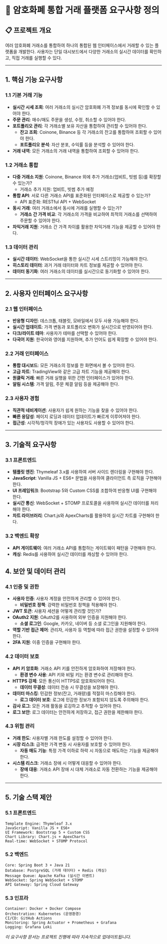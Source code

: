 # 🚀 암호화폐 통합 거래 플랫폼 요구사항 정의

## 📋 프로젝트 개요

여러 암호화폐 거래소를 통합하여 하나의 통합된 웹 인터페이스에서 거래할 수 있는 플랫폼을 개발한다. 사용자는 단일 대시보드에서 다양한 거래소의 실시간 데이터를 확인하고, 직접 거래를 실행할 수 있다.

---

## 1. 핵심 기능 요구사항

### 1.1 기본 거래 기능
- **실시간 시세 조회**: 여러 거래소의 실시간 암호화폐 가격 정보를 동시에 확인할 수 있어야 한다.
- **주문 관리**: 매수/매도 주문을 생성, 수정, 취소할 수 있어야 한다.
- **포트폴리오 관리**: 각 거래소별 보유 자산을 통합하여 관리할 수 있어야 한다.
  - **잔고 조회**: Coinone, Binance 등 각 거래소의 잔고를 통합하여 조회할 수 있어야 한다.
  - **포트폴리오 분석**: 자산 분포, 수익률 등을 분석할 수 있어야 한다.
- **거래 내역**: 모든 거래소의 거래 내역을 통합하여 조회할 수 있어야 한다.

### 1.2 거래소 통합
- **다중 거래소 지원**: Coinone, Binance 외에 추가 거래소(업비트, 빗썸 등)를 확장할 수 있는가?
  - 거래소 추가 지원: 업비트, 빗썸 추가 예정
- **통합 API**: 서로 다른 거래소 API를 표준화된 인터페이스로 제공할 수 있는가?
  - API 표준화: RESTful API + WebSocket
- **동시 거래**: 여러 거래소에서 동시에 거래를 실행할 수 있는가?
  - **거래소 간 가격 비교**: 각 거래소의 가격을 비교하여 최적의 거래소를 선택하여 주문할 수 있어야 한다.
- **차익거래 지원**: 거래소 간 가격 차이를 활용한 차익거래 기능을 제공할 수 있어야 한다.

### 1.3 데이터 관리
- **실시간 데이터**: WebSocket을 통한 실시간 시세 스트리밍이 가능해야 한다.
- **히스토리 데이터**: 과거 거래 데이터와 차트 정보를 제공할 수 있어야 한다.
- **데이터 동기화**: 여러 거래소의 데이터를 실시간으로 동기화할 수 있어야 한다.

---

## 2. 사용자 인터페이스 요구사항

### 2.1 웹 인터페이스
- **반응형 디자인**: 데스크톱, 태블릿, 모바일에서 모두 사용 가능해야 한다.
- **실시간 업데이트**: 가격 변동과 포트폴리오 변화가 실시간으로 반영되어야 한다.
- **다크/라이트 테마**: 사용자가 테마를 선택할 수 있어야 한다.
- **다국어 지원**: 한국어와 영어를 지원하며, 추가 언어도 쉽게 확장할 수 있어야 한다.

### 2.2 거래 인터페이스
- **통합 대시보드**: 모든 거래소의 정보를 한 화면에서 볼 수 있어야 한다.
- **고급 차트**: TradingView와 같은 고급 차트 기능을 제공해야 한다.
- **원클릭 거래**: 빠른 거래 실행을 위한 간편 인터페이스가 있어야 한다.
- **알림 시스템**: 가격 알림, 주문 체결 알림 등을 제공해야 한다.

### 2.3 사용자 경험
- **직관적 네비게이션**: 사용자가 쉽게 원하는 기능을 찾을 수 있어야 한다.
- **빠른 응답성**: 페이지 로딩과 데이터 업데이트가 빠르게 이루어져야 한다.
- **접근성**: 시각적/청각적 장애가 있는 사용자도 사용할 수 있어야 한다.

---

## 3. 기술적 요구사항

### 3.1 프론트엔드
- **템플릿 엔진**: Thymeleaf 3.x를 사용하여 서버 사이드 렌더링을 구현해야 한다.
- **JavaScript**: Vanilla JS + ES6+ 문법을 사용하여 클라이언트 측 로직을 구현해야 한다.
- **UI 프레임워크**: Bootstrap 5와 Custom CSS를 조합하여 반응형 UI를 구현해야 한다.
- **실시간 통신**: WebSocket + STOMP 프로토콜을 사용하여 실시간 데이터를 처리해야 한다.
- **차트 라이브러리**: Chart.js와 ApexCharts를 활용하여 실시간 차트를 구현해야 한다.

### 3.2 백엔드 확장
- **API 게이트웨이**: 여러 거래소 API를 통합하는 게이트웨이 패턴을 구현해야 한다.
- **캐싱**: Redis를 사용하여 실시간 데이터를 캐싱할 수 있어야 한다.

## 4. 보안 및 데이터 관리

### 4.1 인증 및 권한
- **사용자 인증**: 사용자 계정을 안전하게 관리할 수 있어야 한다.
  - **비밀번호 정책**: 강력한 비밀번호 정책을 적용해야 한다.
- **JWT 토큰**: 사용자 세션을 어떻게 관리할 것인가?
- **OAuth2 지원**: OAuth2를 사용하여 외부 인증을 지원해야 한다.
  - **소셜 로그인**: Google, 카카오, 네이버 등 소셜 로그인을 지원해야 한다.
- **역할 기반 접근 제어**: 관리자, 사용자 등 역할에 따라 접근 권한을 설정할 수 있어야 한다.
- **2FA 지원**: 이중 인증을 구현해야 한다.

### 4.2 데이터 보호
- **API 키 암호화**: 거래소 API 키를 안전하게 암호화하여 저장해야 한다.
  - **환경 변수 사용**: API 키와 비밀 키는 환경 변수로 관리해야 한다.
- **HTTPS 강제**: 모든 통신이 HTTPS로 암호화되어야 한다.
  - **데이터 무결성**: 데이터 전송 시 무결성을 보장해야 한다.
- **데이터 마스킹**: 민감한 정보(잔고, 거래량)를 적절히 마스킹해야 한다.
  - **로그 데이터 보호**: 로그에 민감한 정보가 포함되지 않도록 주의해야 한다.
- **감사 로그**: 모든 거래 활동을 로깅하고 추적할 수 있어야 한다.
- **로그 보안**: 로그 데이터는 안전하게 저장하고, 접근 권한을 제한해야 한다.

### 4.3 위험 관리
- **거래 한도**: 사용자별 거래 한도를 설정할 수 있어야 한다.
- **시장 리스크**: 급격한 가격 변동 시 사용자를 보호할 수 있어야 한다.
  - **자동 매도 기능**: 특정 가격 이하로 하락 시 자동으로 매도하는 기능을 제공해야 한다.
- **시스템 리스크**: 거래소 장애 시 어떻게 대응할 수 있어야 한다.
  - **장애 대응**: 거래소 API 장애 시 대체 거래소로 자동 전환하는 기능을 제공해야 한다.

---

## 5. 기술 스택 제안

### 5.1 프론트엔드
```text
Template Engine: Thymeleaf 3.x
JavaScript: Vanilla JS + ES6+
UI Framework: Bootstrap 5 + Custom CSS
Chart Library: Chart.js + ApexCharts
Real-time: WebSocket + STOMP Protocol
```

### 5.2 백엔드
```text
Core: Spring Boot 3 + Java 21
Database: PostgreSQL (거래 데이터) + Redis (캐싱)
Message Queue: Apache Kafka (실시간 이벤트)
WebSocket: Spring WebSocket + STOMP
API Gateway: Spring Cloud Gateway
```

### 5.3 인프라
```text
Container: Docker + Docker Compose
Orchestration: Kubernetes (운영환경)
CI/CD: GitHub Actions
Monitoring: Spring Actuator + Prometheus + Grafana
Logging: Grafana Loki
```

*이 요구사항 문서는 프로젝트 진행에 따라 지속적으로 업데이트됩니다.*
